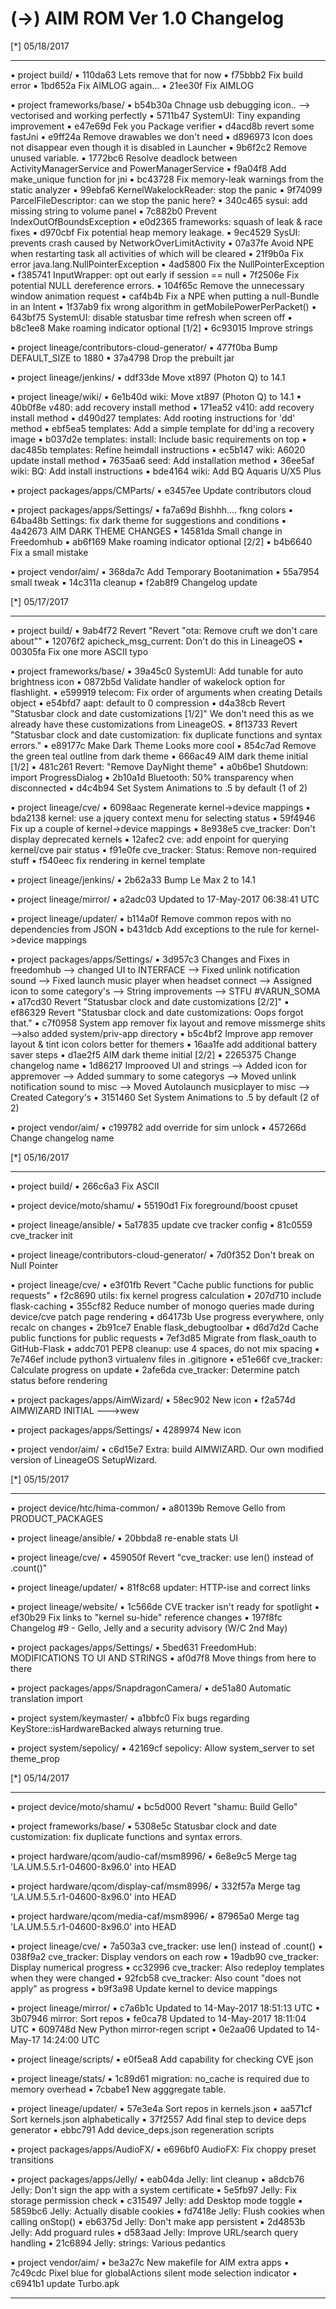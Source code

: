 
 (->) AIM ROM Ver 1.0 Changelog
 ====================================== 


 [*] 05/18/2017
  *******************    


 ▪ project build/
 ▪ 110da63 Lets remove that for now
 ▪ f75bbb2 Fix build error
 ▪ 1bd652a Fix AIMLOG again...
 ▪ 21ee30f Fix AIMLOG

 ▪ project frameworks/base/
 ▪ b54b30a Chnage usb debugging icon.. --> vectorised and working perfectly
 ▪ 5711b47 SystemUI: Tiny expanding improvement
 ▪ e47e69d Fek you Package verifier
 ▪ d4acd8b revert some fastJni
 ▪ e9ff24a Remove drawables we don't need
 ▪ d896973 Icon does not disappear even though it is disabled in Launcher
 ▪ 9b6f2c2 Remove unused variable.
 ▪ 1772bc6 Resolve deadlock between ActivityManagerService and PowerManagerService
 ▪ f9a04f8 Add make_unique function for jni
 ▪ bc43728 Fix memory-leak warnings from the static analyzer
 ▪ 99ebfa6 KernelWakelockReader: stop the panic
 ▪ 9f74099 ParcelFileDescriptor: can we stop the panic here?
 ▪ 340c465 sysui: add missing string to volume panel
 ▪ 7c882b0 Prevent IndexOutOfBoundsException
 ▪ e0d2365 frameworks: squash of leak & race fixes
 ▪ d970cbf Fix potential heap memory leakage.
 ▪ 9ec4529 SysUI: prevents crash caused by NetworkOverLimitActivity
 ▪ 07a37fe Avoid NPE when restarting task all activities of which will be cleared
 ▪ 21f9b0a Fix error java.lang.NullPointerException
 ▪ 4ad5800 Fix the NullPointerException
 ▪ f385741 InputWrapper: opt out early if session == null
 ▪ 7f2506e Fix potential NULL dereference errors.
 ▪ 104f65c Remove the unnecessary window animation request
 ▪ caf4b4b Fix a NPE when putting a null-Bundle in an Intent
 ▪ 1f37ab9 fix wrong algorithm in getMobilePowerPerPacket()
 ▪ 643bf75 SystemUI: disable statusbar time refresh when screen off
 ▪ b8c1ee8 Make roaming indicator optional [1/2]
 ▪ 6c93015 Improve strings

 ▪ project lineage/contributors-cloud-generator/
 ▪ 477f0ba Bump DEFAULT_SIZE to 1880
 ▪ 37a4798 Drop the prebuilt jar

 ▪ project lineage/jenkins/
 ▪ ddf33de Move xt897 (Photon Q) to 14.1

 ▪ project lineage/wiki/
 ▪ 6e1b40d wiki: Move xt897 (Photon Q) to 14.1
 ▪ 40b0f8e v480: add recovery install method
 ▪ 171ea52 v410: add recovery install method
 ▪ d490d27 templates: Add rooting instructions for 'dd' method
 ▪ ebf5ea5 templates: Add a simple template for dd'ing a recovery image
 ▪ b037d2e templates: install: Include basic requirements on top
 ▪ dac485b templates: Refine heimdall instructions
 ▪ ec5b147 wiki: A6020 update install method
 ▪ 7635aa6 seed: Add installation method
 ▪ 36ee5af wiki: BQ: Add install instructions
 ▪ bde4164 wiki: Add BQ Aquaris U/X5 Plus

 ▪ project packages/apps/CMParts/
 ▪ e3457ee Update contributors cloud

 ▪ project packages/apps/Settings/
 ▪ fa7a69d Bishhh.... fkng colors
 ▪ 64ba48b Settings: fix dark theme for suggestions and conditions
 ▪ 4a42673 AIM DARK THEME CHANGES
 ▪ 14581da Small change in Freedomhub
 ▪ ab6f169 Make roaming indicator optional [2/2]
 ▪ b4b6640 Fix a small mistake

 ▪ project vendor/aim/
 ▪ 368da7c Add Temporary Bootanimation
 ▪ 55a7954 small tweak
 ▪ 14c311a cleanup
 ▪ f2ab8f9 Changelog update

 [*] 05/17/2017
  *******************    


 ▪ project build/
 ▪ 9ab4f72 Revert "Revert "ota: Remove cruft we don't care about""
 ▪ 12076f2 apicheck_msg_current: Don't do this in LineageOS
 ▪ 00305fa Fix one more ASCII typo

 ▪ project frameworks/base/
 ▪ 39a45c0 SystemUI: Add tunable for auto brightness icon
 ▪ 0872b5d Validate handler of wakelock option for flashlight.
 ▪ e599919 telecom: Fix order of arguments when creating Details object
 ▪ e54bfd7 aapt: default to 0 compression
 ▪ d4a38cb Revert "Statusbar clock and date customizations [1/2]" We don't need this as we already have these customizations from LineageOS.
 ▪ 8f13733 Revert "Statusbar clock and date customization: fix duplicate functions and syntax errors."
 ▪ e89177c Make Dark Theme Looks more cool
 ▪ 854c7ad Remove the green teal outline from dark theme
 ▪ 666ac49 AIM dark theme initial [1/2]
 ▪ 481c261 Revert: "Remove DayNight theme"
 ▪ a0b6be1 Shutdown: import ProgressDialog
 ▪ 2b10a1d Bluetooth: 50% transparency when disconnected
 ▪ d4c4b94 Set System Animations to .5 by default (1 of 2)

 ▪ project lineage/cve/
 ▪ 6098aac Regenerate kernel->device mappings
 ▪ bda2138 kernel: use a jquery context menu for selecting status
 ▪ 59f4946 Fix up a couple of kernel->device mappings
 ▪ 8e938e5 cve_tracker: Don't display deprecated kernels
 ▪ 12afec2 cve: add enpoint for querying kernel/cve pair status
 ▪ f91e0fe cve_tracker: Status: Remove non-required stuff
 ▪ f540eec fix rendering in kernel template

 ▪ project lineage/jenkins/
 ▪ 2b62a33 Bump Le Max 2 to 14.1

 ▪ project lineage/mirror/
 ▪ a2adc03 Updated to 17-May-2017 06:38:41 UTC

 ▪ project lineage/updater/
 ▪ b114a0f Remove common repos with no dependencies from JSON
 ▪ b431dcb Add exceptions to the rule for kernel->device mappings

 ▪ project packages/apps/Settings/
 ▪ 3d957c3 Changes and Fixes in freedomhub --> changed UI to INTERFACE --> Fixed unlink notification sound --> Fixed launch music player when headset connect --> Assigned icon to some category's --> String improvements --> STFU #VARUN_SOMA
 ▪ a17cd30 Revert "Statusbar clock and date customizations [2/2]"
 ▪ ef86329 Revert "Statusbar clock and date customizations: Oops forgot that."
 ▪ c7f0958 System app remover fix layout and remove missmerge shits -->also added system/priv-app directory
 ▪ b5c4bf2 Improve app remover layout & tint icon colors better for themers
 ▪ 16aa1fe add additional battery saver steps
 ▪ d1ae2f5 AIM dark theme initial [2/2]
 ▪ 2265375 Change changelog name
 ▪ 1d86217 Improoved UI and strings --> Added icon for appremover --> Added summary to some categorys --> Moved unlink notification sound to misc --> Moved Autolaunch musicplayer to misc --> Created Category's
 ▪ 3151460 Set System Animations to .5 by default (2 of 2)

 ▪ project vendor/aim/
 ▪ c199782 add override for sim unlock
 ▪ 457266d Change changelog name

 [*] 05/16/2017
  *******************    


 ▪ project build/
 ▪ 266c6a3 Fix ASCII

 ▪ project device/moto/shamu/
 ▪ 55190d1 Fix foreground/boost cpuset

 ▪ project lineage/ansible/
 ▪ 5a17835 update cve tracker config
 ▪ 81c0559 cve_tracker init

 ▪ project lineage/contributors-cloud-generator/
 ▪ 7d0f352 Don't break on Null Pointer

 ▪ project lineage/cve/
 ▪ e3f01fb Revert "Cache public functions for public requests"
 ▪ f2c8690 utils: fix kernel progress calculation
 ▪ 207d710 include flask-caching
 ▪ 355cf82 Reduce number of monogo queries made during device/cve patch page rendering
 ▪ d64173b Use progress everywhere, only recalc on changes
 ▪ 2b91ce7 Enable flask_debugtoolbar
 ▪ d6d7d2d Cache public functions for public requests
 ▪ 7ef3d85 Migrate from flask_oauth to GitHub-Flask
 ▪ addc701 PEP8 cleanup: use 4 spaces, do not mix spacing
 ▪ 7e746ef include python3 virtualenv files in .gitignore
 ▪ e51e66f cve_tracker: Calculate progress on update
 ▪ 2afe6da cve_tracker: Determine patch status before rendering

 ▪ project packages/apps/AimWizard/
 ▪ 58ec902 New icon
 ▪ f2a574d AIMWIZARD INITIAL --->wew

 ▪ project packages/apps/Settings/
 ▪ 4289974 New icon

 ▪ project vendor/aim/
 ▪ c6d15e7 Extra: build AIMWIZARD. Our own modified version of LineageOS SetupWizard.

 [*] 05/15/2017
  *******************    


 ▪ project device/htc/hima-common/
 ▪ a80139b Remove Gello from PRODUCT_PACKAGES

 ▪ project lineage/ansible/
 ▪ 20bbda8 re-enable stats UI

 ▪ project lineage/cve/
 ▪ 459050f Revert "cve_tracker: use len() instead of .count()"

 ▪ project lineage/updater/
 ▪ 81f8c68 updater: HTTP-ise and correct links

 ▪ project lineage/website/
 ▪ 1c566de CVE tracker isn't ready for spotlight
 ▪ ef30b29 Fix links to "kernel su-hide" reference changes
 ▪ 197f8fc Changelog #9 - Gello, Jelly and a security advisory (W/C 2nd May)

 ▪ project packages/apps/Settings/
 ▪ 5bed631 FreedomHub: MODIFICATIONS TO UI AND STRINGS
 ▪ af0d7f8 Move things from here to there

 ▪ project packages/apps/SnapdragonCamera/
 ▪ de51a80 Automatic translation import

 ▪ project system/keymaster/
 ▪ a1bbfc0 Fix bugs regarding KeyStore::isHardwareBacked always returning true.

 ▪ project system/sepolicy/
 ▪ 42169cf sepolicy: Allow system_server to set theme_prop

 [*] 05/14/2017
  *******************    


 ▪ project device/moto/shamu/
 ▪ bc5d000 Revert "shamu: Build Gello"

 ▪ project frameworks/base/
 ▪ 5308e5c Statusbar clock and date customization: fix duplicate functions and syntax errors.

 ▪ project hardware/qcom/audio-caf/msm8996/
 ▪ 6e8e9c5 Merge tag 'LA.UM.5.5.r1-04600-8x96.0' into HEAD

 ▪ project hardware/qcom/display-caf/msm8996/
 ▪ 332f57a Merge tag 'LA.UM.5.5.r1-04600-8x96.0' into HEAD

 ▪ project hardware/qcom/media-caf/msm8996/
 ▪ 87965a0 Merge tag 'LA.UM.5.5.r1-04600-8x96.0' into HEAD

 ▪ project lineage/cve/
 ▪ 7a503a3 cve_tracker: use len() instead of .count()
 ▪ 038f9a2 cve_tracker: Display vendors on each row
 ▪ 19adb90 cve_tracker: Display numerical progress
 ▪ cc32996 cve_tracker: Also redeploy templates when they were changed
 ▪ 92fcb58 cve_tracker: Also count "does not apply" as progress
 ▪ b9f3a98 Update kernel to device mappings

 ▪ project lineage/mirror/
 ▪ c7a6b1c Updated to 14-May-2017 18:51:13 UTC
 ▪ 3b07946 mirror: Sort repos
 ▪ fe0ca78 Updated to 14-May-2017 18:11:04 UTC
 ▪ 609748d New Python mirror-regen script
 ▪ 0e2aa06 Updated to 14-May-17 14:24:00 UTC

 ▪ project lineage/scripts/
 ▪ e0f5ea8 Add capability for checking CVE json

 ▪ project lineage/stats/
 ▪ 1c89d61 migration: no_cache is required due to memory overhead
 ▪ 7cbabe1 New agggregate table.

 ▪ project lineage/updater/
 ▪ 57e3e4a Sort repos in kernels.json
 ▪ aa571cf Sort kernels.json alphabetically
 ▪ 37f2557 Add final step to device deps generator
 ▪ ebbc791 Add device_deps.json regeneration scripts

 ▪ project packages/apps/AudioFX/
 ▪ e696bf0 AudioFX: Fix choppy preset transitions

 ▪ project packages/apps/Jelly/
 ▪ eab04da Jelly: lint cleanup
 ▪ a8dcb76 Jelly: Don't sign the app with a system certificate
 ▪ 5e5fb97 Jelly: Fix storage permission check
 ▪ c315497 Jelly: add Desktop mode toggle
 ▪ 5859bc6 Jelly: Actually disable cookies
 ▪ fd7418e Jelly: Flush cookies when calling onStop()
 ▪ eb6375d Jelly: Don't make app persistent
 ▪ 2d4853b Jelly: Add proguard rules
 ▪ d583aad Jelly: Improve URL/search query handling
 ▪ 21c6894 Jelly: strings: Various pedantics

 ▪ project vendor/aim/
 ▪ be3a27c New makefile for AIM extra apps
 ▪ 7c49cdc Pixel blue for globalActions silent mode selection indicator
 ▪ c6941b1 update Turbo.apk

---------------------------------------------------------

